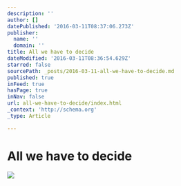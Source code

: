 ```yaml
---
description: ''
author: []
datePublished: '2016-03-11T08:37:06.273Z'
publisher:
  name: ''
  domain: ''
title: All we have to decide
dateModified: '2016-03-11T08:36:54.629Z'
starred: false
sourcePath: _posts/2016-03-11-all-we-have-to-decide.md
published: true
inFeed: true
hasPage: true
inNav: false
url: all-we-have-to-decide/index.html
_context: 'http://schema.org'
_type: Article

---
```

# All we have to decide
![](https://the-grid-user-content.s3-us-west-2.amazonaws.com/7c429875-c4f6-4768-b0ad-1eae81d22543.png)
